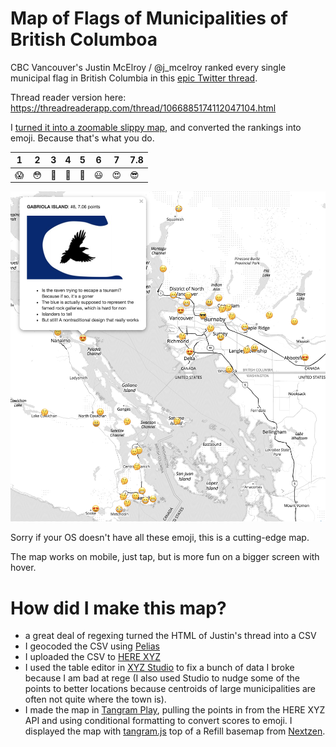 # Map of Flags of Municipalities of British Columboa

CBC Vancouver's Justin McElroy / @j_mcelroy ranked every single municipal flag in British Columbia in this [epic Twitter thread](https://twitter.com/j_mcelroy/status/1066885174112047104). 

Thread reader version here:
https://threadreaderapp.com/thread/1066885174112047104.html

I [turned it into a zoomable slippy map](https://burritojustice.github.io/bc-flags), and converted the rankings into emoji. Because that's what you do.

|1|2|3|4|5|6|7|7.8|
|---|---|---|---|---|---|---|---|
| 😱| 😳| 😬| 🤔| 🙂| 😃| 😍| 😎 |

![image of map](https://github.com/burritojustice/bc-flags/blob/master/bc_flag_emoji_ranking_map.png)

Sorry if your OS doesn't have all these emoji, this is a cutting-edge map. 

The map works on mobile, just tap, but is more fun on a bigger screen with hover. 

# How did I make this map?

- a great deal of regexing turned the HTML of Justin's thread into a CSV
- I geocoded the CSV using [Pelias](http://pelias.io)
- I uploaded the CSV to [HERE XYZ](https://explore.xyz.here.com/)
- I used the table editor in [XYZ Studio](https://xyz.here.com/studio/) to fix a bunch of data I broke because I am bad at rege (I also used Studio to nudge some of the points to better locations because centroids of large municipalities are often not quite where the town is). 
- I made the map in [Tangram Play](https://tangram.city/play/?scene=https://raw.githubusercontent.com/burritojustice/bc-flags/master/scene.yaml#10.9898/48.5373/-123.4756), pulling the points in from the HERE XYZ API and using conditional formatting to convert scores to emoji. I displayed the map with [tangram.js](https://github.com/tangrams/tangram) top of a Refill basemap from [Nextzen](https://nextzen.org/).

